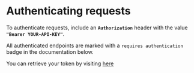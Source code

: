 # Authenticating requests

To authenticate requests, include an **`Authorization`** header with the value **`"Bearer YOUR-API-KEY"`**.

All authenticated endpoints are marked with a `requires authentication` badge in the documentation below.

You can retrieve your token by visiting <a href="/settings/api-keys" target="_blank">here</a>
